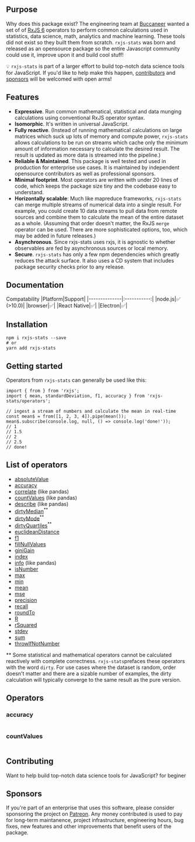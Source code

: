 ## Purpose

Why does this package exist? The engineering team at [Buccaneer](https://www.buccaneer.ai) wanted a set of of [RxJS 6](https://rxjs-dev.firebaseapp.com) operators to perform common calculations used in statistics, data science, math, analytics and machine learning.  These tools did not exist so they built them from scratch. `rxjs-stats` was born and released as an opensource package so the entire Javascript community could use it, improve upon it and build cool stuff!

:bulb: `rxjs-stats` is part of a larger effort to build top-notch data science tools for JavaScript. If you'd like to help make this happen, [contributors](#Contributing) and [sponsors](#Sponsors) will be welcomed with open arms!

## Features
- **Expressive**.  Run common mathematical, statistical and data munging calculations using conventional RxJS operator syntax.
- **Isomorphic**. It's written in universal JavaScript.
- **Fully reactive**. (Instead of running mathematical calculations on large matrices which suck up lots of memory and compute power, `rxjs-stats` allows calculations to be run on streams which cache only the minimum amount of information necessary to calculate the desired result.  The result is updated as more data is streamed into the pipeline.)
- **Reliable & Maintained**.  This package is well tested and used in production for enterprise use cases. It is maintained by independent opensource contributors as well as professional sponsors.
- **Minimal footprint**.  Most operators are written with under 20 lines of code, which keeps the package size tiny and the codebase easy to understand.
- **Horizontally scalable**: Much like mapreduce frameworks, `rxjs-stats` can merge multiple streams of numerical data into a single result.  For example, you could create 10 data streams to pull data from remote sources and combine them to calculate the mean of the entire dataset as a whole.  (Assuming that order doesn't matter, the RxJS `merge` operator can be used. There are more sophisticated options, too, which may be added in future releases.)
- **Asynchronous**.  Since rxjs-stats uses rxjs, it is agnostic to whether observables are fed by asynchronous sources or local memory.
- **Secure**.  `rxjs-stats` has only a few npm dependencies which greatly reduces the attack surface.  It also uses a CD system that includes package security checks prior to any release.

## Documentation
[](https://app.gitbook.com/@brianbuccaneer/s/rxjs-stats)

Compatability
|Platform|Support|
|--------------|:-----------:|
|node.js|:white_check_mark:  (>10.0)|
|browser|:white_check_mark:|
|React Native|:white_check_mark:|
|Electron|:white_check_mark:|

## Installation
```
npm i rxjs-stats --save
# or
yarn add rxjs-stats
```

## Getting started
Operators from `rxjs-stats` can generally be used like this:
```
import { from } from 'rxjs';
import { mean, standardDeviation, f1, accuracy } from 'rxjs-stats/operators';

// ingest a stream of numbers and calculate the mean in real-time
const mean$ = from([1, 2, 3, 4]).pipe(mean());
mean$.subscribe(console.log, null, () => console.log('done!'));
// 1
// 1.5
// 2
// 2.5
// done!
```

## List of operators
- [absoluteValue](#absoluteValue)
- [accuracy](#accuracy)
- [correlate](#correlate) (like pandas)
- [countValues](#countValues) (like pandas)
- [describe](#describe) (like pandas)
- [dirtyMedian](#dirtyMedian)<sup>**</sup>
- [dirtyMode](#dirtyMode)<sup>**</sup>
- [dirtyQuartiles](#dirtyQuartile)<sup>**</sup>
- [euclideanDistance](#euclideanDistance)
- [f1](#f1)
- [fillNullValues](#fillNullValues)
- [giniGain](#giniGain)
- [index](#index)
- [info](#info) (like pandas)
- [isNumber](#isNumber)
- [max](#max)
- [min](#min)
- [mean](#mean)
- [mse](#mse)
- [precision](#precision)
- [recall](#recall)
- [roundTo](#roundTo)
- [R](#R)
- [rSquared](#R)
- [stdev](#stdev)
- [sum](#sum)
- [throwIfNotNumber](#throwIfNotNumber)

** Some statistical and mathematical operators cannot be calculated reactively with complete correctness.  `rxjs-stats`prefaces these operators with the word `dirty`.  For use cases where the dataset is random, order doesn't matter and there are a sizable number of examples, the dirty calculation will typically converge to the same result as the pure version.

## Operators

### accuracy
```
```

### countValues
```
```

## Contributing
Want to help build top-notch data science tools for JavaScript?  for beginer

## Sponsors
If you're part of an enterprise that uses this software, please consider sponsoring the project on [Patreon]().  Any money contributed is used to pay for long-term maintanence, project infrastructure, engineering hours, bug fixes, new features and other improvements that benefit users of the package.

